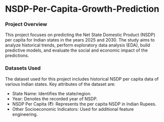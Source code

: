# NSDP-Per-Capita-Growth-Prediction
### Project Overview
This project focuses on predicting the Net State Domestic Product (NSDP) per capita for Indian states in the years 2025 and 2030. The study aims to analyze historical trends, perform exploratory data analysis (EDA), build predictive models, and evaluate the social and economic impact of the predictions.

### Datasets Used
The dataset used for this project includes historical NSDP per capita data of various Indian states. Key attributes of the dataset are:
- State Name: Identifies the state/region.
- Year: Denotes the recorded year of NSDP.
- NSDP Per Capita (₹): Represents the per capita NSDP in Indian Rupees.
- Other Socioeconomic Indicators: Used for additional feature engineering.
